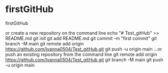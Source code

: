 # firstGitHub
firstGitHub

or create a new repository on the command line
echo "# Test_gitHub" >> README.md
git init
git add README.md
git commit -m "first commit"
git branch -M main
git remote add origin https://github.com/Ivanna0504/Test_gitHub.git
git push -u origin main
…or push an existing repository from the command line
git remote add origin https://github.com/Ivanna0504/Test_gitHub.git
git branch -M main
git push -u origin main
